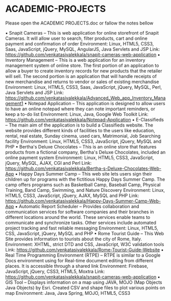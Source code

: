# ACADEMIC-PROJECTS

Please open the ACADEMIC PROJECTS.doc or fallow the notes bellow

▪	Snapit Cameras – This is web application for online storefront of Snapit Cameras. It will allow user to search, filter products, cart and online payment and confirmation of order
Environment: Linux, HTML5, CSS3, Saas, JavaScript, jQuery, MySQL, AngularJS, Java Servlets and JSP
Link: https://github.com/venkatasivalekkala/snapit-cameras-web-application
▪	Inventory Management – This is a web application for an inventory management system of online store. The first portion of an application to allow a buyer to create inventory records for new products that the retailer will sell. The second portion is an application that will handle receipts of new merchandise and returns to vendor or sales of existing merchandise
Environment: Linux, HTML5, CSS3, Saas, JavaScript, jQuery, MySQL, Perl, Java Servlets and JSP
Link: https://github.com/venkatasivalekkala/Advanced_Web_app_Inventory_Management1
▪	Notepad Application – This application is designed to allow users to have an online notepad where they can note important reminders, or keep a to-do list
Environment: Linux, Java, Google Web Toolkit
Link: https://github.com/venkatasivalekkala/Notepad-Application
▪	E-Classifieds – The main aim of the application is to build a Classifieds website. The website provides different kinds of facilities to the users like education, rental, real estate, Sunday cinema, used cars, Matrimonial, Job Searching facility
Environment: Linux, HTML5, CSS3, JavaScript, jQuery, MySQL and PHP
▪	Bertha's Deluxe Chocolates – This is an online store that features products from a fictional company, Bertha's Deluxe Chocolates, included an online payment system
Environment: Linux, HTML5, CSS3, JavaScript, jQuery, MySQL, AJAX, CGI and Perl
Link: https://github.com/venkatasivalekkala/Bertha-s-Deluxe-Chocolates-Web-App
▪	Happy Days Summer Camp – This web site lets users sign their children up for programs with the fictitious Happy Days Summer Camp. The camp offers programs such as Basketball Camp, Baseball Camp, Physical Training, Band Camp, Swimming, and Nature Discovery
Environment: Linux, HTML5, CSS3, JavaScript, jQuery, AJAX, MySQL and PHP
Link: https://github.com/venkatasivalekkala/Happy-Days-Summer-Camp-Web-App
▪	Automatic Report Scheduler – Provides collaboration and communication services for software companies and their branches in different locations around the world. These services enable teams to communicate and synchronize tasks. Other services include automated project tracking and fast reliable messaging
Environment: Linux, HTML5, CSS, JavaScript, jQuery, MySQL and PHP
▪	Rome Tourist Guide – This Web Site provides information to tourists about the city of Rome, Italy.
Environment: XHTML, strict DTD and CSS, JavaScript, W3C validation tools
Link: https://github.com/venkatasivalekkala/Rome-Tourist-Guide-Website
▪	Real Time Programming Environment (RTPE) – RTPE is similar to a Google Docs environment using for Real-time document editing from different places.  It is accessible through a shared link
Environment: Firebase, JavaScript, jQuery, CSS3, HTML5, Moxtra
Link: https://github.com/venkatasivalekkala/snapit-cameras-web-application
▪	GIS Tool – Displays information on a map using JAVA, MOJO (Map Objects Java Objects) by Esri. Created CSV and shape files to plot various points on map
Environment: Java, Java Spring, MOJO, HTML5, CSS3

